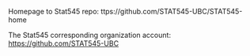 Homepage to Stat545 repo:
ttps://github.com/STAT545-UBC/STAT545-home

The Stat545 corresponding organization account:
https://github.com/STAT545-UBC

